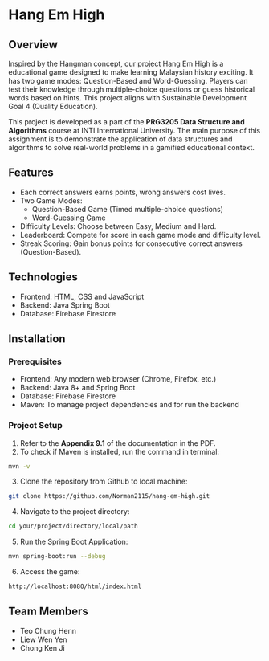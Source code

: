 ﻿# Hang Em High
## Overview
Inspired by the Hangman concept, our project Hang Em High is a educational game designed to make learning Malaysian history exciting. It has two game modes: Question-Based and Word-Guessing. Players can test their knowledge through multiple-choice questions or guess historical words based on hints. This project aligns with Sustainable Development Goal 4 (Quality Education).

This project is developed as a part of the **PRG3205 Data Structure and Algorithms** course at INTI International University. The main purpose of this assignment is to demonstrate the application of data structures and algorithms to solve real-world problems in a gamified educational context.

## Features
* Each correct answers earns points, wrong answers cost lives.
* Two Game Modes:
  - Question-Based Game (Timed multiple-choice questions)
  - Word-Guessing Game
* Difficulty Levels: Choose between Easy, Medium and Hard.
* Leaderboard: Compete for score in each game mode and difficulty level.
* Streak Scoring: Gain bonus points for consecutive correct answers (Question-Based).

## Technologies
* Frontend: HTML, CSS and JavaScript
* Backend: Java Spring Boot
* Database: Firebase Firestore

## Installation
### Prerequisites
* Frontend: Any modern web browser (Chrome, Firefox, etc.)
* Backend: Java 8+ and Spring Boot
* Database: Firebase Firestore
* Maven: To manage project dependencies and for run the backend

### Project Setup
1. Refer to the **Appendix 9.1** of the documentation in the PDF.
2. To check if Maven is installed, run the command in terminal:
``` bash
mvn -v
```
3. Clone the repository from Github to local machine:
``` bash
git clone https://github.com/Norman2115/hang-em-high.git
```
4. Navigate to the project directory:
``` bash
cd your/project/directory/local/path
```
5. Run the Spring Boot Application:
``` bash
mvn spring-boot:run --debug
```
6. Access the game:
``` bash
http://localhost:8080/html/index.html
```

## Team Members
* Teo Chung Henn
* Liew Wen Yen
* Chong Ken Ji
